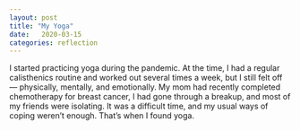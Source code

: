 ```yaml
---
layout: post
title: "My Yoga"
date:   2020-03-15
categories: reflection
---
```

I started practicing yoga during the pandemic. At the time, I had a regular calisthenics routine and worked out several times a week, but I still felt off — physically, mentally, and emotionally. My mom had recently completed chemotherapy for breast cancer, I had gone through a breakup, and most of my friends were isolating. It was a difficult time, and my usual ways of coping weren’t enough. That’s when I found yoga.





